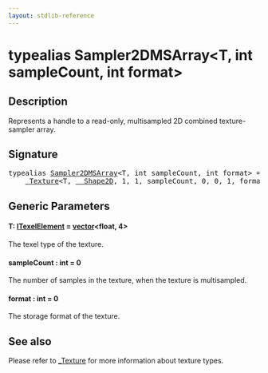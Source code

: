 ```yaml
---
layout: stdlib-reference
---
```


# typealias Sampler2DMSArray\<T, int sampleCount, int format\>

## Description

Represents a handle to a read-only, multisampled 2D combined texture-sampler array.

## Signature

<pre>
<span class='code_keyword'>typealias</span> <a href="sampler2dmsarray-089ab.html" class="code_type">Sampler2DMSArray</a>&lt;T, <span class="code_keyword">int</span> sampleCount, <span class="code_keyword">int</span> format&gt; = 
    <a href="0texture-01/index.html" class="code_type">_Texture</a>&lt;T, <a href="0_shape2d-028/index.html" class="code_type">__Shape2D</a>, 1, 1, sampleCount, 0, 0, 1, format&gt;;
</pre>

## Generic Parameters

####  <a id="typeparam-T"></a>T: [ITexelElement](../interfaces/itexelelement-016/index.html) = [vector](vector/index.html)\<float, 4\>
The texel type of the texture.

####  <a id="decl-sampleCount"></a>sampleCount  : int = 0
The number of samples in the texture, when the texture is multisampled.

####  <a id="decl-format"></a>format  : int = 0
The storage format of the texture.


## See also

Please refer to <span class='code'><a href="0texture-01/index.html" class="code_type">_Texture</a></span> for more information about texture types.


